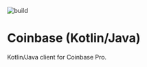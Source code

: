 ![build](https://github.com/westwinglabs/build/workflows/coinbase-kotlin/badge.svg)

# Coinbase (Kotlin/Java)

Kotlin/Java client for Coinbase Pro.
